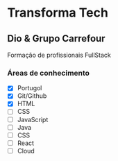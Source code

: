 # Transforma Tech
## Dio & Grupo Carrefour
Formação de profissionais FullStack

### Áreas de conhecimento

- [x] Portugol
- [x] Git/Github
- [x] HTML
- [ ] CSS
- [ ] JavaScript
- [ ] Java
- [ ] CSS
- [ ] React
- [ ] Cloud 
